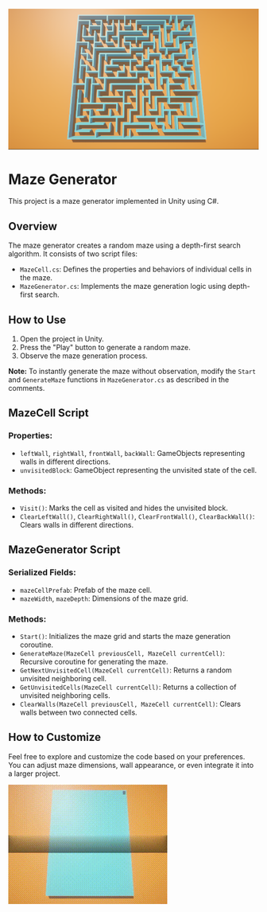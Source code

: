 ![Project Screenshot](Screenshots/mazeScreenShot.png)

# Maze Generator

This project is a maze generator implemented in Unity using C#.

## Overview

The maze generator creates a random maze using a depth-first search algorithm. It consists of two script files:

- `MazeCell.cs`: Defines the properties and behaviors of individual cells in the maze.
- `MazeGenerator.cs`: Implements the maze generation logic using depth-first search.

## How to Use

1. Open the project in Unity.
2. Press the "Play" button to generate a random maze.
3. Observe the maze generation process.

**Note:** To instantly generate the maze without observation, modify the `Start` and `GenerateMaze` functions in `MazeGenerator.cs` as described in the comments.

## MazeCell Script

### Properties:

- `leftWall`, `rightWall`, `frontWall`, `backWall`: GameObjects representing walls in different directions.
- `unvisitedBlock`: GameObject representing the unvisited state of the cell.

### Methods:

- `Visit()`: Marks the cell as visited and hides the unvisited block.
- `ClearLeftWall()`, `ClearRightWall()`, `ClearFrontWall()`, `ClearBackWall()`: Clears walls in different directions.

## MazeGenerator Script

### Serialized Fields:

- `mazeCellPrefab`: Prefab of the maze cell.
- `mazeWidth`, `mazeDepth`: Dimensions of the maze grid.

### Methods:

- `Start()`: Initializes the maze grid and starts the maze generation coroutine.
- `GenerateMaze(MazeCell previousCell, MazeCell currentCell)`: Recursive coroutine for generating the maze.
- `GetNextUnvisitedCell(MazeCell currentCell)`: Returns a random unvisited neighboring cell.
- `GetUnvisitedCells(MazeCell currentCell)`: Returns a collection of unvisited neighboring cells.
- `ClearWalls(MazeCell previousCell, MazeCell currentCell)`: Clears walls between two connected cells.

## How to Customize

Feel free to explore and customize the code based on your preferences. You can adjust maze dimensions, wall appearance, or even integrate it into a larger project.

![Progress](Screenshots/mazePreview.gif)
